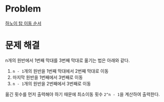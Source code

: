 # Problem
[하노이 탑 이동 순서](https://www.acmicpc.net/problem/11729)
   
# 문제 해결
n개의 원반에서 1번째 막대를 3번째 막대로 옮기는 법은 아래와 같다.   
1. `n - 1`개의 원반을 1번째 막대에서 2번째 막대로 이동   
2. 마지막 원반을 1번째에서 3번째로 이동   
3. `n - 1`개의 원반을 2번째에서 3번째로 이동   
   
옮긴 횟수를 먼저 출력해야 하기 때문에 최소이동 횟수 `2^n - 1`을 계산하여 출력한다.   